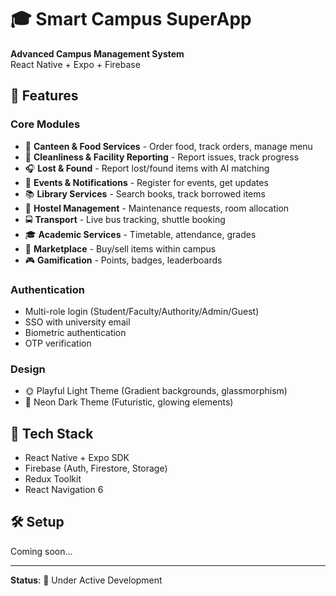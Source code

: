 # 🎓 Smart Campus SuperApp

**Advanced Campus Management System**  
React Native + Expo + Firebase

## 🚀 Features

### Core Modules
- 🍔 **Canteen & Food Services** - Order food, track orders, manage menu
- 🧹 **Cleanliness & Facility Reporting** - Report issues, track progress
- 🎧 **Lost & Found** - Report lost/found items with AI matching
- 📢 **Events & Notifications** - Register for events, get updates
- 📚 **Library Services** - Search books, track borrowed items
- 🏢 **Hostel Management** - Maintenance requests, room allocation
- 🚍 **Transport** - Live bus tracking, shuttle booking
- 🎓 **Academic Services** - Timetable, attendance, grades
- 💸 **Marketplace** - Buy/sell items within campus
- 🎮 **Gamification** - Points, badges, leaderboards

### Authentication
- Multi-role login (Student/Faculty/Authority/Admin/Guest)
- SSO with university email
- Biometric authentication
- OTP verification

### Design
- 🌞 Playful Light Theme (Gradient backgrounds, glassmorphism)
- 🌙 Neon Dark Theme (Futuristic, glowing elements)

## 📱 Tech Stack

- React Native + Expo SDK
- Firebase (Auth, Firestore, Storage)
- Redux Toolkit
- React Navigation 6

## 🛠️ Setup

Coming soon...

---

**Status**: 🚧 Under Active Development
